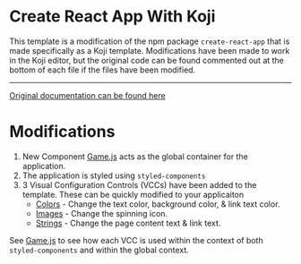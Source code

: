 # Create React App With Koji

This template is a modification of the npm package `create-react-app` that is made specifically as a Koji template. Modifications have been made to work in the Koji editor, but the original code can be found commented out at the bottom of each file if the files have been modified.

-------
[Original documentation can be found here](#~/REACT_README.md!visual)
# Modifications
1. New Component [Game.js](#~/frontend/src/components/Game.js) acts as the global container for the application.
2. The application is styled using `styled-components`
3. 3 Visual Configuration Controls (VCCs) have been added to the template. These can be quickly modified to your applicaiton
    - [Colors](#~/.koji/colors.json!visual) - Change the text color, background color, & link text color.
    - [Images](#~/.koji/images.json!visual) - Change the spinning icon.
    - [Strings](#~/.koji/strings.json!visual) - Change the page content text & link text.

See [Game.js](#~/frontend/src/components/Game.js) to see how each VCC is used within the context of both `styled-components` and within the global context.